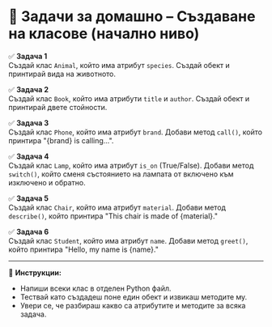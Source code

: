 # 📝 Задачи за домашно – Създаване на класове (начално ниво)

✅ **Задача 1**  
Създай клас `Animal`, който има атрибут `species`. Създай обект и принтирай вида на животното.

✅ **Задача 2**  
Създай клас `Book`, който има атрибути `title` и `author`. Създай обект и принтирай двете стойности.

✅ **Задача 3**  
Създай клас `Phone`, който има атрибут `brand`. Добави метод `call()`, който принтира "{brand} is calling...".

✅ **Задача 4**  
Създай клас `Lamp`, който има атрибут `is_on` (True/False). Добави метод `switch()`, който сменя състоянието на лампата от включено към изключено и обратно.

✅ **Задача 5**  
Създай клас `Chair`, който има атрибут `material`. Добави метод `describe()`, който принтира "This chair is made of {material}."

✅ **Задача 6**  
Създай клас `Student`, който има атрибут `name`. Добави метод `greet()`, който принтира "Hello, my name is {name}."

---

📌 **Инструкции:**  
- Напиши всеки клас в отделен Python файл.  
- Тествай като създадеш поне един обект и извикаш методите му.  
- Увери се, че разбираш какво са атрибутите и методите за всяка задача.
